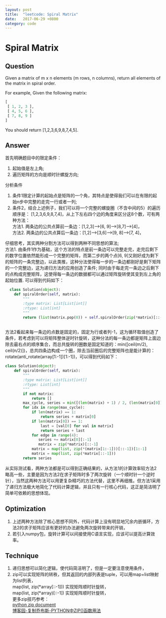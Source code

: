```yaml
---
layout: post
title:  "leetcode: Spiral Matrix"
date:   2017-06-29 +0800
category: code
---
```


# Spiral Matrix

## Question
Given a matrix of m x n elements (m rows, n columns), return all elements of the matrix in spiral order.

For example,
Given the following matrix:
```python
[
 [ 1, 2, 3 ],
 [ 4, 5, 6 ],
 [ 7, 8, 9 ]
]
```
You should return [1,2,3,6,9,8,7,4,5].

## Answer

首先明确题目中的限定条件：
1. 起始值是左上角;
2. 遍历矩阵的方向是顺时针螺旋方向;

分析条件
1. 条件1限定计算的起始点是矩阵的一个角，其特点是使得我们可以在有限的起始n步中完整的走完一行或者一列;
2. 条件2，结合上述例子，我们可以将一个完整的螺旋圈（不含中间的5）的遍历顺序是： [1,2,3,6,9,8,7,4]，从上下左右四个边的角度来区分这8个数，可有两种方法：<br/>
  方法1. 两条边的公共点算前一条边：[1,2,3]-->[6, 9]-->[8,7]-->[4]，<br/>
  方法2. 两条边的公共点算后一条边：[1,2]-->[3,6]-->[9, 8]-->[7, 4]，<br/>
  
  仔细思考，其实两种分割方法可以得到两种不同思想的算法;<br>
  方法1. 由条件1作为基础，这个方法的特点是前一条边可以完整走完，走完后剩下的数字位置依然能形成一个完整的矩阵，而第二步的两个点[6, 9]又刚好成为剩下的矩阵的一条完整边，以此类推，这种分法使得每一步的一条边都刚好是剩下矩阵的一个完整边，这为递归方法的应用创造了条件; 同时由于每走完一条边之后剩下的点构成完整矩阵，这使得每一条边的数据都可以通过矩阵旋转使其变到左上角的起始位置. 可以得到代码如下：
```python
  class Solution(object):
    def spiralOrder(self, matrix):
        """
        :type matrix: List[List[int]]
        :rtype: List[int]
        """
        return (list(matrix.pop(0)) + self.spiralOrder(zip(*matrix)[::-1])) if matrix else []
        
```
  方法2看起来每一条边的点数是固定的，固定为行或者列-1，这为循环取值创造了条件，若考虑到可以将矩阵整体逆时针旋转，这种分法的每一条边都是矩阵上面边除去最右点的顺序集合，而总共旋转的圈数是固定知道的：min([ceil(m/2), ceil(n/2)])，总共四条边构成一个圈，除去当前圈后的完整矩阵也是能计算的：rotate(anti_rotate(array[1:-1])[1:-1])，可以得到代码如下：
```python
class Solution(object):
    def spiralOrder(self, matrix):
        """
        :type matrix: List[List[int]]
        :rtype: List[int]
        """
        if not matrix:
            return []
        max_cycle, series = min([(len(matrix) + 1) / 2, (len(matrix[0]) + 1) / 2]), []
        for idx in range(max_cycle):
            if len(matrix) == 1:
                return series + matrix[0]
            if len(matrix[0]) == 1:
                last = [val[0] for val in matrix]
                return series + last
            for edge in range(4):
               series += matrix[0][:-1]
               matrix = zip(*matrix)[::-1]
            matrix = map(list, zip(*(matrix[1:-1]))[::-1])[1:-1]
            matrix = map(list, zip(*matrix[::-1]))
        return series
```
从实际测试看，两种方法都是可以得到正确结果的，从方法1的计算效率较方法2略高一些，主要是因为方法2在求子矩阵时多了两次旋转（一个顺时针一个逆时针），当然这两种方法可以用更复杂精巧的方法代替，这里不再细推。但方法1采用了递归方法极大地简化了代码计算逻辑，并且只有一行核心代码，这正是简洁明了简单可依赖的思想体现。

## Optimization
1. 上述两种方法除了核心思想不同外，代码计算上没有明显地冗余内嵌循环，方法2的求子矩阵应该有更好的办法避免两次旋转带来的开销，
2. 若引入numpy包，旋转计算可以间接使用C语言实现，应该可以提高计算效率。

## Technique
1. 递归思想可以简化逻辑，使代码简洁明了，但是一定要注意使用条件，
2. zip可以实现矩阵的转秩，但其返回的内部列表是tuple，可以用map+list映射为list列表，<br/>
map(list, zip(*array[::-1])) 实现矩阵顺时针旋转，<br/>
map(list, zip(*array)[::-1]) 实现矩阵顺时针旋转，<br/>
更多zip技巧参考：<br/>
[python zip document](https://docs.python.org/3/library/functions.html?highlight=zip#zip)<br/>
[博客园-复制乔布斯-PYTHON中ZIP()函数用法](http://www.cnblogs.com/blogofwyl/p/4658571.html)<br/>
